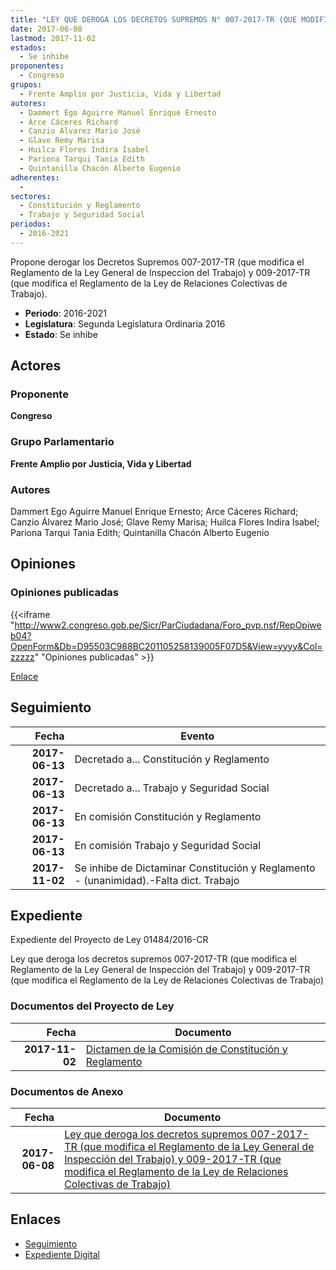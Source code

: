 ```yaml
---
title: "LEY QUE DEROGA LOS DECRETOS SUPREMOS N° 007-2017-TR (QUE MODIFICA EL REGLAMENTO DE LA LEY GENERAL DE INSPECCIÓN DEL TRABAJO) Y N° 009-2017-TR (QUE MODIFICA EL REGLAMENTO DE LA LEY DE RELACIONES COLECTIVAS DE TRABAJO)"
date: 2017-06-08
lastmod: 2017-11-02
estados: 
  - Se inhibe
proponentes: 
  - Congreso
grupos: 
  - Frente Amplio por Justicia, Vida y Libertad
autores: 
  - Dammert Ego Aguirre Manuel Enrique Ernesto
  - Arce Cáceres Richard
  - Canzio Álvarez Mario José
  - Glave Remy Marisa
  - Huilca Flores Indira Isabel
  - Pariona Tarqui Tania Edith
  - Quintanilla Chacón Alberto Eugenio
adherentes: 
  - 
sectores: 
  - Constitución y Reglamento
  - Trabajo y Seguridad Social
periodos: 
  - 2016-2021
---
```


Propone derogar los Decretos Supremos 007-2017-TR (que modifica el Reglamento de la Ley General de Inspeccion del Trabajo) y 009-2017-TR (que modifica el Reglamento de la Ley de Relaciones Colectivas de Trabajo).

- **Periodo**: 2016-2021
- **Legislatura**: Segunda Legislatura Ordinaria 2016
- **Estado**: Se inhibe

## Actores

### Proponente

**Congreso**

### Grupo Parlamentario

**Frente Amplio por Justicia, Vida y Libertad**

### Autores

Dammert Ego Aguirre Manuel Enrique Ernesto; Arce Cáceres Richard; Canzio Álvarez Mario José; Glave Remy Marisa; Huilca Flores Indira Isabel; Pariona Tarqui Tania Edith; Quintanilla Chacón Alberto Eugenio


## Opiniones

### Opiniones publicadas

{{<iframe "http://www2.congreso.gob.pe/Sicr/ParCiudadana/Foro_pvp.nsf/RepOpiweb04?OpenForm&Db=D95503C988BC201105258139005F07D5&View=yyyy&Col=zzzzz" "Opiniones publicadas" >}}

[Enlace](http://www2.congreso.gob.pe/Sicr/ParCiudadana/Foro_pvp.nsf/RepOpiweb04?OpenForm&Db=D95503C988BC201105258139005F07D5&View=yyyy&Col=zzzzz)

## Seguimiento

| Fecha | Evento |
|------:|--------|
| **2017-06-13** | Decretado a... Constitución y Reglamento|
| **2017-06-13** | Decretado a... Trabajo y Seguridad Social|
| **2017-06-13** | En comisión Constitución y Reglamento|
| **2017-06-13** | En comisión Trabajo y Seguridad Social|
| **2017-11-02** | Se inhibe de Dictaminar Constitución y Reglamento - (unanimidad).-Falta dict. Trabajo|


## Expediente

Expediente del Proyecto de Ley 01484/2016-CR

Ley que deroga los decretos supremos 007-2017-TR (que modifica el Reglamento de la Ley General de Inspección del Trabajo) y 009-2017-TR (que modifica el Reglamento de la Ley de Relaciones Colectivas de Trabajo)


### Documentos del Proyecto de Ley

| Fecha | Documento |
|------:|--------|
| **2017-11-02** | [Dictamen de la Comisión de Constitución y Reglamento](http://www.leyes.congreso.gob.pe/Documentos/2016_2021/Dictamenes/Proyectos_de_Ley/01484DC04MAY20171102.pdf) |

### Documentos de Anexo

| Fecha | Documento |
|------:|--------|
| **2017-06-08** | [Ley que deroga los decretos supremos 007-2017-TR (que modifica el Reglamento de la Ley General de Inspección del Trabajo) y 009-2017-TR (que modifica el Reglamento de la Ley de Relaciones Colectivas de Trabajo)](http://www.leyes.congreso.gob.pe/Documentos/2016_2021/Proyectos_de_Ley_y_de_Resoluciones_Legislativas/PL0148420170608.pdf) |

## Enlaces 

- [Seguimiento](http://www2.congreso.gob.pehttp://www2.congreso.gob.pe/Sicr/TraDocEstProc/CLProLey2016.nsf/f7fff46988ca05b1052578e100829cc7/15459d7bd06c677f05258139006f428f?OpenDocument)
- [Expediente Digital](http://www2.congreso.gob.pehttp://www2.congreso.gob.pe/Sicr/TraDocEstProc/CLProLey2016.nsf/f7fff46988ca05b1052578e100829cc7/15459d7bd06c677f05258139006f428f?OpenDocument&Click=05257FB7005EB655.eb71d0cf91d8294e05256cdf006b5706/$Body/0.1C6C)
